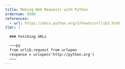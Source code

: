 ```yaml
---
title: Making Web Requests with Python
ordernum: 9999
references:
  - url: https://docs.python.org/3/howto/urllib2.html
tldr: |
  
  ### Fetching URLs

  ~~~py
  from urlib.request from urlopen
  response = urlopen('http://python.org')  
  ~~~
---
```






